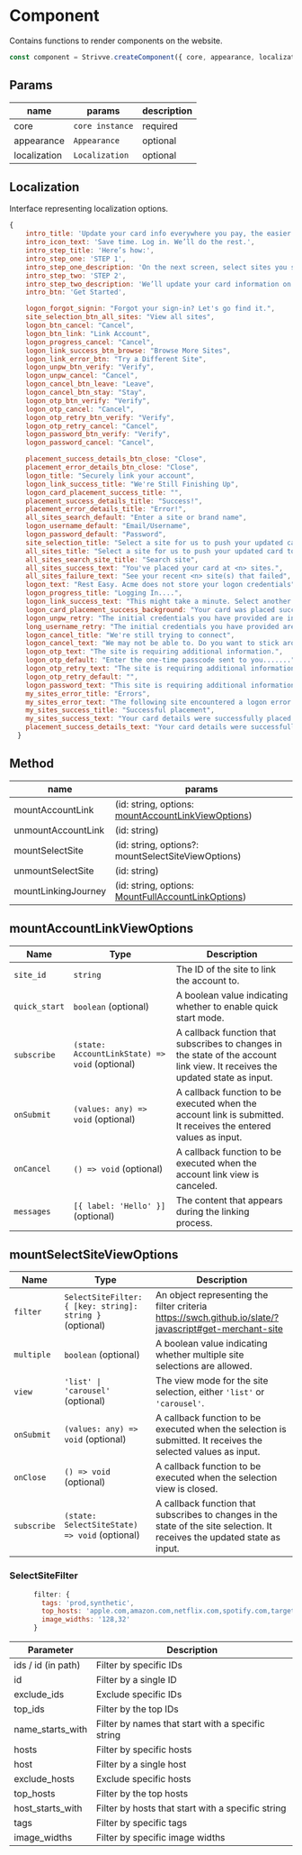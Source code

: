 # Component

Contains functions to render components on the website.

```js
const component = Strivve.createComponent({ core, appearance, localization });
```

## Params

| name         | params                   | description |
| ------------ | ------------------------ | ----------- |
| core         | `core instance` | required    |
| appearance   | `Appearance`             | optional    |
| localization | `Localization`           | optional    |

## Localization

Interface representing localization options.
```js
{
    intro_title: 'Update your card info everywhere you pay, the easier way!',
    intro_icon_text: 'Save time. Log in. We’ll do the rest.',
    intro_step_title: 'Here’s how:',
    intro_step_one: 'STEP 1',
    intro_step_one_description: 'On the next screen, select sites you shop with, and log in.',
    intro_step_two: 'STEP 2',
    intro_step_two_description: 'We’ll update your card information on that site for you.',
    intro_btn: 'Get Started',

    logon_forgot_signin: "Forgot your sign-in? Let's go find it.",
    site_selection_btn_all_sites: "View all sites",
    logon_btn_cancel: "Cancel",
    logon_btn_link: "Link Account",
    logon_progress_cancel: "Cancel",
    logon_link_success_btn_browse: "Browse More Sites",
    logon_link_error_btn: "Try a Different Site",
    logon_unpw_btn_verify: "Verify",
    logon_unpw_cancel: "Cancel",
    logon_cancel_btn_leave: "Leave",
    logon_cancel_btn_stay: "Stay",
    logon_otp_btn_verify: "Verify",
    logon_otp_cancel: "Cancel",
    logon_otp_retry_btn_verify: "Verify",
    logon_otp_retry_cancel: "Cancel",
    logon_password_btn_verify: "Verify",
    logon_password_cancel: "Cancel",

    placement_success_details_btn_close: "Close",
    placement_error_details_btn_close: "Close",
    logon_title: "Securely link your account",
    logon_link_success_title: "We're Still Finishing Up",
    logon_card_placement_success_title: "",
    placement_success_details_title: "Success!",
    placement_error_details_title: "Error!",
    all_sites_search_default: "Enter a site or brand name",
    logon_username_default: "Email/Username",
    logon_password_default: "Password",
    site_selection_title: "Select a site for us to push your updated card to.",
    all_sites_title: "Select a site for us to push your updated card to.",
    all_sites_search_site_title: "Search site",
    all_sites_success_text: "You've placed your card at <n> sites.",
    all_sites_failure_text: "See your recent <n> site(s) that failed",
    logon_text: "Rest Easy. Acme does not store your logon credentials",
    logon_progress_title: "Logging In....",
    logon_link_success_text: "This might take a minute. Select another site to update while you wait.",
    logon_card_placement_success_background: "Your card was placed successfully",
    logon_unpw_retry: "The initial credentials you have provided are incorrect.",
    long_username_retry: "The initial credentials you have provided are incorrect.",
    logon_cancel_title: "We're still trying to connect",
    logon_cancel_text: "We may not be able to. Do you want to stick around and find out?",
    logon_otp_text: "The site is requiring additional information.",
    logon_otp_default: "Enter the one-time passcode sent to you.......",
    logon_otp_retry_text: "The site is requiring additional information.",
    logon_otp_retry_default: "",
    logon_password_text: "This site is requiring additional information",
    my_sites_error_title: "Errors",
    my_sites_error_text: "The following site encountered a logon error. Click more for details.",
    my_sites_success_title: "Successful placement",
    my_sites_success_text: "Your card details were successfully placed on the following sites",
    placement_success_details_text: "Your card details were successfully placed on this site.",
  }
```

## Method

| name                | params                                                                             |
| ------------------- | ---------------------------------------------------------------------------------- |
| mountAccountLink    | (id: string, options: [mountAccountLinkViewOptions](#mountAccountLinkViewOptions)) |
| unmountAccountLink  | (id: string)                                                                       |
| mountSelectSite     | (id: string, options?: mountSelectSiteViewOptions)                                 |
| unmountSelectSite   | (id: string)                                                                       |
| mountLinkingJourney | (id: string, options: [MountFullAccountLinkOptions](#MountFullAccountLinkOptions)) |

## mountAccountLinkViewOptions <a href="#mountAccountLinkViewOptions" id="mountAccountLinkViewOptions"></a>

| Name          | Type                                           | Description                                                                                                                   |
| ------------- | ---------------------------------------------- | ----------------------------------------------------------------------------------------------------------------------------- |
| `site_id`     | `string`                                       | The ID of the site to link the account to.                                                                                    |
| `quick_start` | `boolean` (optional)                           | A boolean value indicating whether to enable quick start mode.                                                                |
| `subscribe`   | `(state: AccountLinkState) => void` (optional) | A callback function that subscribes to changes in the state of the account link view. It receives the updated state as input. |
| `onSubmit`    | `(values: any) => void` (optional)             | A callback function to be executed when the account link is submitted. It receives the entered values as input.               |
| `onCancel`    | `() => void` (optional)                        | A callback function to be executed when the account link view is canceled.   
| `messages`    | `[{ label: 'Hello' }]` (optional)                        | The content that appears during the linking process.                              |

## mountSelectSiteViewOptions <a href="#mountSelectSiteViewOptions" id="mountSelectSiteViewOptions"></a>

| Name       | Type                                    | Description                                                                                                               |
| ---------- | --------------------------------------- | ------------------------------------------------------------------------------------------------------------------------- |
| `filter`   | `SelectSiteFilter: { [key: string]: string } ` (optional)                  | An object representing the filter criteria https://swch.github.io/slate/?javascript#get-merchant-site                                                                              |
| `multiple` | `boolean` (optional)                    | A boolean value indicating whether multiple site selections are allowed.                                                   |
| `view`     | `'list' \| 'carousel'` (optional)       | The view mode for the site selection, either `'list'` or `'carousel'`.                                                     |
| `onSubmit` | `(values: any) => void` (optional)      | A callback function to be executed when the selection is submitted. It receives the selected values as input.              |
| `onClose`  | `() => void` (optional)                 | A callback function to be executed when the selection view is closed.                                                      |
| `subscribe`| `(state: SelectSiteState) => void` (optional) | A callback function that subscribes to changes in the state of the site selection. It receives the updated state as input. |


### SelectSiteFilter

```js
      filter: {
        tags: 'prod,synthetic',
        top_hosts: 'apple.com,amazon.com,netflix.com,spotify.com,target.com,uber.com,venmo.com,walgreens.com,walmart.com',
        image_widths: '128,32'
      }
```

| Parameter            | Description                                    |
|----------------------|------------------------------------------------|
| ids / id (in path)   | Filter by specific IDs                         |
| id                   | Filter by a single ID                          |
| exclude_ids          | Exclude specific IDs                           |
| top_ids              | Filter by the top IDs                          |
| name_starts_with     | Filter by names that start with a specific string |
| hosts                | Filter by specific hosts                       |
| host                 | Filter by a single host                        |
| exclude_hosts        | Exclude specific hosts                         |
| top_hosts            | Filter by the top hosts                         |
| host_starts_with     | Filter by hosts that start with a specific string |
| tags                 | Filter by specific tags                         |
| image_widths         | Filter by specific image widths                 |

